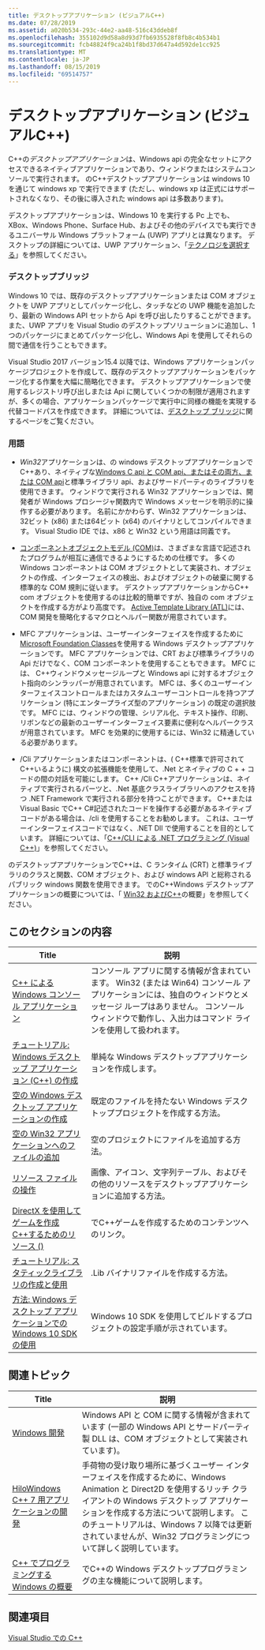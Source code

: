 ```yaml
---
title: デスクトップアプリケーション (ビジュアルC++)
ms.date: 07/28/2019
ms.assetid: a020b534-293c-44e2-aa48-516c43ddeb8f
ms.openlocfilehash: 355102d9d58a8d93d7fb6935528f8fb8c4b534b1
ms.sourcegitcommit: fcb48824f9ca24b1f8bd37d647a4d592de1cc925
ms.translationtype: MT
ms.contentlocale: ja-JP
ms.lasthandoff: 08/15/2019
ms.locfileid: "69514757"
---
```

# <a name="desktop-applications-visual-c"></a>デスクトップアプリケーション (ビジュアルC++)

C++の*デスクトップアプリケーション*は、Windows api の完全なセットにアクセスできるネイティブアプリケーションであり、ウィンドウまたはシステムコンソールで実行されます。 のC++デスクトップアプリケーションは windows 10 を通じて windows xp で実行できます (ただし、windows xp は正式にはサポートされなくなり、その後に導入された windows api は多数あります)。 

デスクトップアプリケーションは、Windows 10 を実行する Pc 上でも、XBox、Windows Phone、Surface Hub、およびその他のデバイスでも実行できるユニバーサル Windows プラットフォーム (UWP) アプリとは異なります。 デスクトップの詳細については、UWP アプリケーション、「[テクノロジを選択する](/windows/win32/choose-your-technology)」を参照してください。

### <a name="desktop-bridge"></a>デスクトップブリッジ

Windows 10 では、既存のデスクトップアプリケーションまたは COM オブジェクトを UWP アプリとしてパッケージ化し、タッチなどの UWP 機能を追加したり、最新の Windows API セットから Api を呼び出したりすることができます。 また、UWP アプリを Visual Studio のデスクトップソリューションに追加し、1つのパッケージにまとめてパッケージ化し、Windows Api を使用してそれらの間で通信を行うこともできます。

Visual Studio 2017 バージョン15.4 以降では、Windows アプリケーションパッケージプロジェクトを作成して、既存のデスクトップアプリケーションをパッケージ化する作業を大幅に簡略化できます。 デスクトップアプリケーションで使用するレジストリ呼び出しまたは Api に関していくつかの制限が適用されますが、多くの場合、アプリケーションパッケージで実行中に同様の機能を実現する代替コードパスを作成できます。 詳細については、[デスクトップ ブリッジ](/windows/uwp/porting/desktop-to-uwp-root)に関するページをご覧ください。

### <a name="terminology"></a>用語

- *Win32*アプリケーションは、の windows デスクトップアプリケーションでC++あり、ネイティブな[Windows C api と COM api、またはその両方、または COM api](/windows/win32/apiindex/windows-api-list)と標準ライブラリ api、およびサードパーティのライブラリを使用できます。 ウィンドウで実行される Win32 アプリケーションでは、開発者が Windows プロシージャ関数内で Windows メッセージを明示的に操作する必要があります。 名前にかかわらず、Win32 アプリケーションは、32ビット (x86) または64ビット (x64) のバイナリとしてコンパイルできます。 Visual Studio IDE では、x86 と Win32 という用語は同義です。

- [コンポーネントオブジェクトモデル (COM)](/windows/win32/com/the-component-object-model)は、さまざまな言語で記述されたプログラムが相互に通信できるようにするための仕様です。 多くの Windows コンポーネントは COM オブジェクトとして実装され、オブジェクトの作成、インターフェイスの検出、およびオブジェクトの破棄に関する標準的な COM 規則に従います。  デスクトップアプリケーションからC++ com オブジェクトを使用するのは比較的簡単ですが、独自の com オブジェクトを作成する方がより高度です。 [Active Template Library (ATL)](../atl/atl-com-desktop-components.md)には、COM 開発を簡略化するマクロとヘルパー関数が用意されています。

- MFC アプリケーションは、ユーザーインターフェイスを作成するために[Microsoft Foundation Classes](../mfc/mfc-desktop-applications.md)を使用する Windows デスクトップアプリケーションです。 MFC アプリケーションでは、CRT および標準ライブラリの Api だけでなく、COM コンポーネントを使用することもできます。 MFC には、 C++ウィンドウメッセージループと Windows api に対するオブジェクト指向のシンラッパーが用意されています。 MFC は、多くのユーザーインターフェイスコントロールまたはカスタムユーザーコントロールを持つアプリケーション (特にエンタープライズ型のアプリケーション) の既定の選択肢です。 MFC には、ウィンドウの管理、シリアル化、テキスト操作、印刷、リボンなどの最新のユーザーインターフェイス要素に便利なヘルパークラスが用意されています。 MFC を効果的に使用するには、Win32 に精通している必要があります。

- /Cli アプリケーションまたはコンポーネントは、( C++標準で許可されてC++いるように) 構文の拡張機能を使用して、.Net とネイティブの C + + コードの間の対話を可能にします。 C++  /Cli C++アプリケーションは、ネイティブで実行されるパーツと、.Net 基底クラスライブラリへのアクセスを持つ .NET Framework で実行される部分を持つことができます。 C++または Visual Basic でC++ C#記述されたコードを操作する必要があるネイティブコードがある場合は、/cli を使用することをお勧めします。 これは、ユーザーインターフェイスコードではなく、.NET Dll で使用することを目的としています。 詳細については、「[C++/CLI による .NET プログラミング (Visual C++)](../dotnet/dotnet-programming-with-cpp-cli-visual-cpp.md)」を参照してください。

のデスクトップアプリケーションでC++は、C ランタイム (CRT) と標準ライブラリのクラスと関数、COM オブジェクト、および windows API と総称されるパブリック windows 関数を使用できます。 でのC++Windows デスクトップアプリケーションの概要については、「 [Win32 およびC++](/windows/win32/LearnWin32/learn-to-program-for-windows)の概要」を参照してください。

## <a name="in-this-section"></a>このセクションの内容

|Title|説明|
|-----------|-----------------|
|[C++ による Windows コンソール アプリケーション](console-applications-in-visual-cpp.md)|コンソール アプリに関する情報が含まれています。 Win32 (または Win64) コンソール アプリケーションには、独自のウィンドウとメッセージ ループはありません。 コンソール ウィンドウで動作し、入出力はコマンド ラインを使用して扱われます。|
|[チュートリアル: Windows デスクトップ アプリケーション (C++) の作成](walkthrough-creating-windows-desktop-applications-cpp.md)|単純な Windows デスクトップアプリケーションを作成します。|
|[空の Windows デスクトップ アプリケーションの作成](creating-an-empty-windows-desktop-application.md)|既定のファイルを持たない Windows デスクトッププロジェクトを作成する方法。|
|[空の Win32 アプリケーションへのファイルの追加](adding-files-to-an-empty-win32-applications.md)|空のプロジェクトにファイルを追加する方法。|
|[リソース ファイルの操作](working-with-resource-files.md)|画像、アイコン、文字列テーブル、およびその他のリソースをデスクトップアプリケーションに追加する方法。|
|[DirectX を使用してゲームを作成C++するためのリソース ()](resources-for-creating-a-game-using-directx.md)|でC++ゲームを作成するためのコンテンツへのリンク。|
|[チュートリアル: スタティックライブラリの作成と使用](walkthrough-creating-and-using-a-static-library-cpp.md)|.Lib バイナリファイルを作成する方法。|
|[方法: Windows デスクトップ アプリケーションでの Windows 10 SDK の使用](how-to-use-the-windows-10-sdk-in-a-windows-desktop-application.md)|Windows 10 SDK を使用してビルドするプロジェクトの設定手順が示されています。|

## <a name="related-articles"></a>関連トピック

|Title|説明|
|-----------|-----------------|
|[Windows 開発](/windows/win32/index)|Windows API と COM に関する情報が含まれています (一部の Windows API とサードパーティ製 DLL は、COM オブジェクトとして実装されています)。|
|[HiloWindows C++ 7 用アプリケーションの開発](https://msdn.microsoft.com/library/windows/desktop/ff708696.aspx)|手荷物の受け取り場所に基づくユーザー インターフェイスを作成するために、Windows Animation と Direct2D を使用するリッチ クライアントの Windows デスクトップ アプリケーションを作成する方法について説明します。  このチュートリアルは、Windows 7 以降では更新されていませんが、Win32 プログラミングについて詳しく説明しています。|
|[C++ でプログラミングする Windows の概要](overview-of-windows-programming-in-cpp.md)|でC++の Windows デスクトッププログラミングの主な機能について説明します。|

## <a name="see-also"></a>関連項目

[Visual Studio での C++](../overview/visual-cpp-in-visual-studio.md)